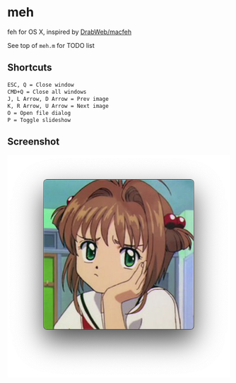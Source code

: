 # meh
feh for OS X, inspired by [DrabWeb/macfeh](https://github.com/DrabWeb/macfeh)

See top of ```meh.m``` for TODO list

## Shortcuts
```
ESC, Q = Close window
CMD+Q = Close all windows
J, L Arrow, D Arrow = Prev image
K, R Arrow, U Arrow = Next image
O = Open file dialog
P = Toggle slideshow
```

## Screenshot

![screenshot](https://raw.githubusercontent.com/takeiteasy/meh/master/screenshot.png)
